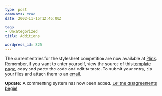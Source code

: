 ```yaml
---
type: post
comments: true
date: 2002-11-15T12:46:00Z

tags:
- Uncategorized
title: Additions

wordpress_id: 825
---
```


The current entries for the stylesheet competition are now available at [Plink](http://www.subsist.org/plink/). Remember, if you want to enter yourself, view the source of this [template page](http://www.subsist.org/plink/competition/template.html), copy and paste the code and edit to taste. To submit your entry, zip your files and attach them to an [email](mailto:matt@frownland.com).  

**Update:** A commenting system has now been added. [Let the disagreements begin!](http://www.subsist.org/plink/)
